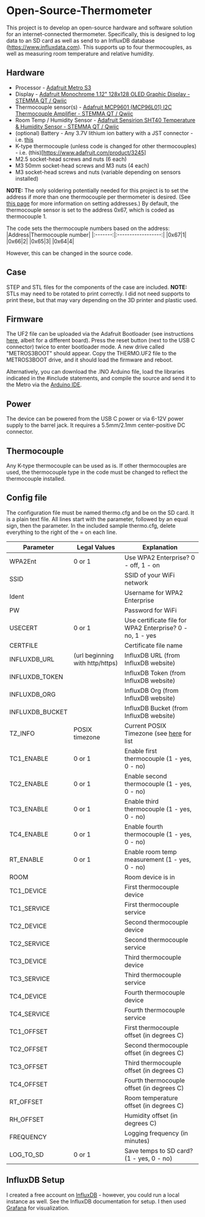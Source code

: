 # Open-Source-Thermometer
This project is to develop an open-source hardware and software solution for an internet-connected thermometer. Specifically, this is designed to log data to an SD card as well as send to an InfluxDB database (https://www.influxdata.com). This supports up to four thermocouples, as well as measuring room temperature and relative humidity. 

## Hardware
* Processor - [Adafruit Metro S3](https://www.adafruit.com/product/5500)
* Display - [Adafruit Monochrome 1.12" 128x128 OLED Graphic Display - STEMMA QT / Qwiic](https://www.adafruit.com/product/5297)
* Thermocouple sensor(s) - [Adafruit MCP9601 (MCP96L01) I2C Thermocouple Amplifier - STEMMA QT / Qwiic](https://www.adafruit.com/product/5165)
* Room Temp / Humidity Sensor - [Adafruit Sensirion SHT40 Temperature & Humidity Sensor - STEMMA QT / Qwiic](https://www.adafruit.com/product/4885)
* (optional) Battery - Any 3.7V lithium ion battery with a JST connector - i.e. [this](https://www.adafruit.com/product/2011)
* K-type thermocouple (unless code is changed for other thermocouples) - i.e. (this)[https://www.adafruit.com/product/3245]
* M2.5 socket-head screws and nuts (6 each)
* M3 50mm socket-head screws and M3 nuts (4 each)
* M3 socket-head screws and nuts (variable depending on sensors installed)

**NOTE:** The only soldering potentially needed for this project is to set the address if more than one thermocouple per thermometer is desired. (See [this page](https://learn.adafruit.com/adafruit-mcp9600-i2c-thermocouple-amplifier/pinouts) for more information on setting addresses.) By default, the thermocouple sensor is set to the address 0x67, which is coded as thermocouple 1. 

The code sets the thermocouple numbers based on the address:
|Address|Thermocouple number|
|:-------:|:------------------:|
|0x67|1|
|0x66|2|
|0x65|3|
|0x64|4|

However, this can be changed in the source code. 

## Case
STEP and STL files for the components of the case are included. **NOTE:** STLs may need to be rotated to print correctly. I did not need supports to print these, but that may vary depending on the 3D printer and plastic used.

## Firmware
The UF2 file can be uploaded via the Adafruit Bootloader (see instructions [here](https://learn.adafruit.com/adafruit-feather-m0-express-designed-for-circuit-python-circuitpython/uf2-bootloader-details), albeit for a different board). Press the reset button (next to the USB C connector) twice to enter bootloader mode. A new drive called "METROS3BOOT" should appear. Copy the THERMO.UF2 file to the METROS3BOOT drive, and it should load the firmware and reboot.

Alternatively, you can download the .INO Arduino file, load the libraries indicated in the #include statements, and compile the source and send it to the Metro via the [Arduino IDE](https://www.arduino.cc/en/software).

## Power
The device can be powered from the USB C power or via 6-12V power supply to the barrel jack. It requires a 5.5mm/2.1mm center-positive DC connector.

## Thermocouple
Any K-type thermocouple can be used as is. If other thermocouples are used, the thermocouple type in the code must be changed to reflect the thermocouple installed.

## Config file
The configuration file must be named thermo.cfg and be on the SD card. It is a plain text file. All lines start with the parameter, followed by an equal sign, then the parameter. In the included sample thermo.cfg, delete everything to the right of the = on each line. 

|Parameter|Legal Values|Explanation|
|---------|------------|-----------|
|WPA2Ent|0 or 1| Use WPA2 Enterprise? 0 - off, 1 - on|
|SSID||SSID of your WiFi network|
|Ident||Username for WPA2 Enterprise|
|PW||Password for WiFi|
|USECERT|0 or 1|Use certificate file for WPA2 Enterprise? 0 - no, 1 - yes|
|CERTFILE||Certificate file name|
|INFLUXDB_URL|(url beginning with http/https)|InfluxDB URL (from InfluxDB website)|
|INFLUXDB_TOKEN||InfluxDB Token (from InfluxDB website)|
|INFLUXDB_ORG||InfluxDB Org (from InfluxDB website)|
|INFLUXDB_BUCKET||InfluxDB Bucket (from InfluxDB website)|
|TZ_INFO|POSIX timezone|Current POSIX Timezone (see [here](https://support.cyberdata.net/portal/en/kb/articles/010d63c0cfce3676151e1f2d5442e311) for list|
|TC1_ENABLE|0 or 1|Enable first thermocouple (1 - yes, 0 - no)|
|TC2_ENABLE|0 or 1|Enable second thermocouple (1 - yes, 0 - no)|
|TC3_ENABLE|0 or 1|Enable third thermocouple (1 - yes, 0 - no)|
|TC4_ENABLE|0 or 1|Enable fourth thermocouple (1 - yes, 0 - no)|
|RT_ENABLE|0 or 1|Enable room temp measurement (1 - yes, 0 - no)|
|ROOM||Room device is in|
|TC1_DEVICE||First thermocouple device|
|TC1_SERVICE||First thermocouple service|
|TC2_DEVICE||Second thermocouple device|
|TC2_SERVICE||Second thermocouple service|
|TC3_DEVICE||Third thermocouple device|
|TC3_SERVICE||Third thermocouple service|
|TC4_DEVICE||Fourth thermocouple device|
|TC4_SERVICE||Fourth thermocouple service|
|TC1_OFFSET||First thermocouple offset (in degrees C)|
|TC2_OFFSET||Second thermocouple offset (in degrees C)|
|TC3_OFFSET||Third thermocouple offset (in degrees C)|
|TC4_OFFSET||Fourth thermocouple offset (in degrees C)|
|RT_OFFSET||Room temperature offset (in degrees C)|
|RH_OFFSET||Humidity offset (in degrees C)|
|FREQUENCY|<Integer>|Logging frequency (in minutes)|
|LOG_TO_SD|0 or 1|Save temps to SD card? (1 - yes, 0 - no)|

## InfluxDB Setup
I created a free account on [InfluxDB](https://www.influxdata.com) - however, you could run a local instance as well. See the InfluxDB documentation for setup. I then used [Grafana](https://grafana.com) for visualization.
